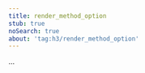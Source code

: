```yaml
---
title: render_method_option
stub: true
noSearch: true
about: 'tag:h3/render_method_option'
---
```

  ...
  